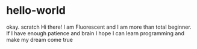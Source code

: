 # hello-world
okay. scratch
Hi there! I am Fluorescent and I am more than total beginner. If I have enough patience and brain I hope I can learn programming and make my dream come true

